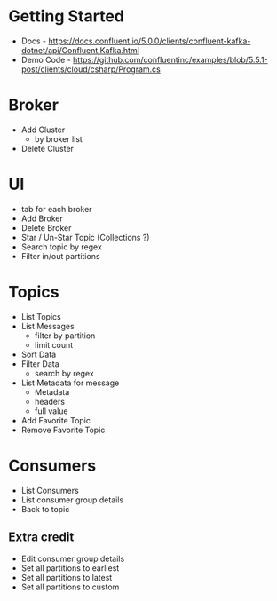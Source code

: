 ﻿# Getting Started
- Docs - https://docs.confluent.io/5.0.0/clients/confluent-kafka-dotnet/api/Confluent.Kafka.html
- Demo Code - https://github.com/confluentinc/examples/blob/5.5.1-post/clients/cloud/csharp/Program.cs

# Broker
- Add Cluster
  - by broker list
- Delete Cluster


# UI
- tab for each broker
- Add Broker
- Delete Broker
- Star / Un-Star Topic (Collections ?)
- Search topic by regex
- Filter in/out partitions


# Topics
- List Topics
- List Messages
  - filter by partition
  - limit count
- Sort Data
- Filter Data
  - search by regex
- List Metadata for message
  - Metadata
  - headers
  - full value
- Add Favorite Topic
- Remove Favorite Topic

# Consumers
- List Consumers
- List consumer group details
- Back to topic

## Extra credit
- Edit consumer group details
- Set all partitions to earliest
- Set all partitions to latest
- Set all partitions to custom


